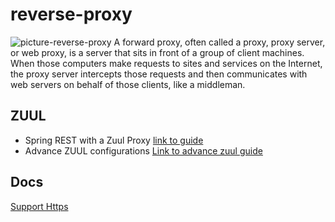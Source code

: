 # reverse-proxy
![picture-reverse-proxy](https://miro.medium.com/max/1400/1*Hc5YCJO1r3h4TYdJYQiGkA.png)
A forward proxy, often called a proxy, proxy server, or web proxy, is a server that sits in front of a group of client machines. When those computers make requests to sites and services on the Internet, the proxy server intercepts those requests and then communicates with web servers on behalf of those clients, like a middleman.

## ZUUL
* Spring REST with a Zuul Proxy [link to guide](https://www.baeldung.com/spring-rest-with-zuul-proxy)
* Advance ZUUL configurations [Link to advance zuul guide](https://dzone.com/articles/dynamic-routing-through-zuul-with-rest-api-spring)
## Docs
[Support Https](https://medium.com/@iroshan.du/ssl-configure-in-zuul-in-spring-boot-micro-services-for-localhost-3b933504277f)